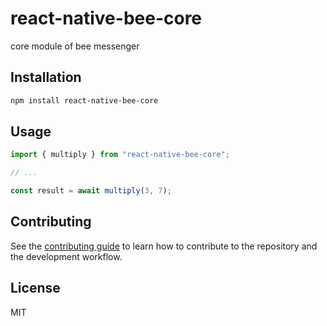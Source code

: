# react-native-bee-core

core module of bee messenger

## Installation

```sh
npm install react-native-bee-core
```

## Usage

```js
import { multiply } from "react-native-bee-core";

// ...

const result = await multiply(3, 7);
```

## Contributing

See the [contributing guide](CONTRIBUTING.md) to learn how to contribute to the repository and the development workflow.

## License

MIT
